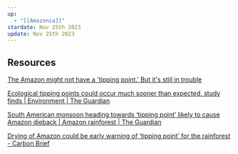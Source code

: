 ```yaml
---
up:
  - "[[Amazonia]]"
stardate: Nov 25th 2023
update: Nov 25th 2023
---
```


## Resources
[The Amazon might not have a 'tipping point.' But it's still in trouble](https://www.sciencenews.org/article/amazon-tipping-trouble-climate-cerrado)

[Ecological tipping points could occur much sooner than expected, study finds | Environment | The Guardian](https://www.theguardian.com/environment/2023/jun/22/ecological-tipping-points-could-occur-much-sooner-than-expected-study-finds)

[South American monsoon heading towards ‘tipping point’ likely to cause Amazon dieback | Amazon rainforest | The Guardian](https://www.theguardian.com/environment/2023/oct/04/south-american-monsoon-heading-towards-tipping-point-likely-to-cause-amazon-dieback?CMP=share_btn_tw)

[Drying of Amazon could be early warning of ‘tipping point’ for the rainforest - Carbon Brief](https://www.carbonbrief.org/drying-of-amazon-could-be-early-warning-of-tipping-point-for-the-rainforest/?utm_content=buffer46636&utm_medium=social&utm_source=twitter.com&utm_campaign=buffer)
